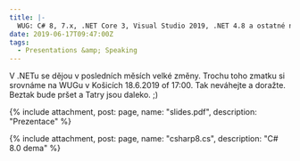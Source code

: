 ```yaml
---
title: |-
  WUG: C# 8, 7.x, .NET Core 3, Visual Studio 2019, .NET 4.8 a ostatné novoty (Košice)
date: 2019-06-17T09:47:00Z
tags:
  - Presentations &amp; Speaking
---
```

V .NETu se dějou v posledních měsích velké změny. Trochu toho zmatku si srovnáme na WUGu v Košicích 18.6.2019 of 17:00. Tak neváhejte a doražte. Beztak bude pršet a Tatry jsou daleko. ;)

{% include attachment, post: page, name: "slides.pdf", description: "Prezentace" %}

{% include attachment, post: page, name: "csharp8.cs", description: "C# 8.0 dema" %}

[1]: https://www.wug.sk/?name=events&e=262
